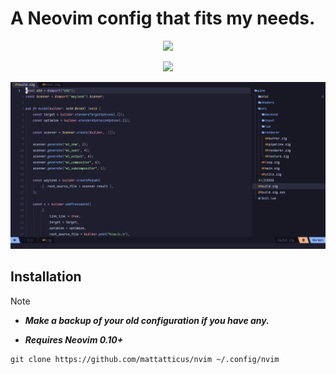 # A Neovim config that fits my needs.
<div align="center">
  
[![](https://img.shields.io/badge/Neovim-0.10+-blueviolet.svg?style=for-the-badge&color=000F10&logo=Neovim&logoColor=green&labelColor=302D41)](https://github.com/neovim/neovim)

![](https://img.shields.io/badge/config_made_with-%F0%9F%8E%94-2aabc2?style=for-the-badge&labelColor=302D41)

</div>

![screenshot](preview.png)

## Installation
> [!NOTE]
> - ***Make a backup of your old configuration if you have any.***
> 
> - ***Requires Neovim 0.10+***

    git clone https://github.com/mattatticus/nvim ~/.config/nvim
